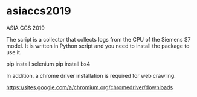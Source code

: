 # asiaccs2019
ASIA CCS 2019

The script is a collector that collects logs from the CPU of the Siemens S7 model.
It is written in Python script and you need to install the package to use it.

pip install selenium
pip install bs4

In addition, a chrome driver installation is required for web crawling.

https://sites.google.com/a/chromium.org/chromedriver/downloads
